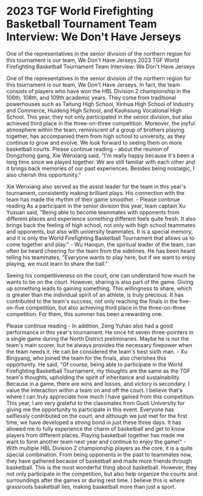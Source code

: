 #  2023 TGF World Firefighting Basketball Tournament Team Interview: We Don't Have Jerseys

One of the representatives in the senior division of the northern region for this tournament is our team, We Don't Have Jerseys 
  2023 TGF World Firefighting Basketball Tournament Team Interview: We Don't Have Jerseys

One of the representatives in the senior division of the northern region for this tournament is our team, We Don't Have Jerseys. In fact, the team consists of players who have won the HBL Division 2 championship in the 106th, 108th, and 109th academic years. They come from traditional powerhouses such as Taitung High School, Xinhua High School of Industry and Commerce, Huideng High School, and Kaohsiung Vocational High School. This year, they not only participated in the senior division, but also achieved third place in the three-on-three competition. Moreover, the joyful atmosphere within the team, reminiscent of a group of brothers playing together, has accompanied them from high school to university, as they continue to grow and evolve. We look forward to seeing them on more basketball courts. Please continue reading - about the reunion of Dongzhong gang, Xie Wenxiang said, "I'm really happy because it's been a long time since we played together. We are still familiar with each other and it brings back memories of our past experiences. Besides being nostalgic, I also cherish this opportunity."

Xie Wenxiang also served as the assist leader for the team in this year's tournament, consistently making brilliant plays. His connection with the team has made the rhythm of their game smoother. - Please continue reading As a participant in the senior division this year, team captain Xu Yuxuan said, "Being able to become teammates with opponents from different places and experience something different feels quite fresh. It also brings back the feeling of high school, not only with high school teammates and opponents, but also with university teammates. It is a special memory, and it is only the World Firefighting Basketball Tournament that allows us to come together and play." - Wu Haoqun, the spiritual leader of the team, can often be heard cheering for the team from the sidelines. He has been heard telling his teammates, "Everyone wants to play here, but if we want to enjoy playing, we must learn to share the ball."

Seeing his competitiveness on the court, one can understand how much he wants to be on the court. However, sharing is also part of the game. Giving up something leads to gaining something. This willingness to share, which is greater than the individual spirit of an athlete, is truly precious. It has contributed to the team's success, not only reaching the finals in the five-on-five competition, but also achieving third place in the three-on-three competition. For them, this summer has been a rewarding one.

Please continue reading - In addition, Zeng Yuhao also had a good performance in this year's tournament. He once hit seven three-pointers in a single game during the North District preliminaries. Maybe he is not the team's main scorer, but he always provides the necessary firepower when the team needs it. He can be considered the team's best sixth man. - Xu Bingyang, who joined the team for the finals, also cherishes this opportunity. He said, "Of course, being able to participate in the World Firefighting Basketball Tournament, my thoughts are the same as the TGF team's thoughts, upholding the spirit of inheritance and sustainability. Because in a game, there are wins and losses, and victory is secondary. I value the interaction within a team on and off the court. I believe that's where I can truly appreciate how much I have gained from this competition. This year, I am very grateful to the classmates from Guoti University for giving me the opportunity to participate in this event. Everyone has selflessly contributed on the court, and although we just met for the first time, we have developed a strong bond in just these three days. It has allowed me to fully experience the charm of basketball and get to know players from different places. Playing basketball together has made me want to form another team next year and continue to enjoy the game!" - With multiple HBL Division 2 championship players as the core, it is a quite special combination. From being opponents in the past to teammates now, they have gathered because of basketball and made more friends through basketball. This is the most wonderful thing about basketball. However, they not only participate in the competition, but also help organize the courts and surroundings after the games or during rest time. I believe this is where grassroots basketball lies, making basketball more than just a sport.